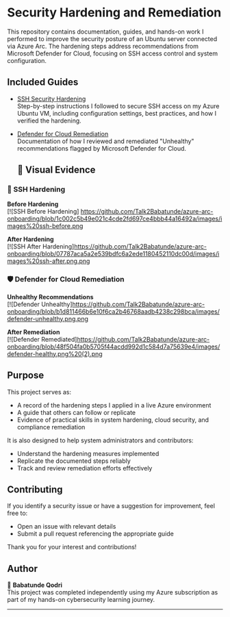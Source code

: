 # Security Hardening and Remediation

This repository contains documentation, guides, and hands-on work I performed to improve the security posture of an Ubuntu server connected via Azure Arc. The hardening steps address recommendations from Microsoft Defender for Cloud, focusing on SSH access control and system configuration.

## Included Guides

- [SSH Security Hardening](ssh-hardening.md)  
  Step-by-step instructions I followed to secure SSH access on my Azure Ubuntu VM, including configuration settings, best practices, and how I verified the hardening.

- [Defender for Cloud Remediation](defender-remediation.md)  
  Documentation of how I reviewed and remediated "Unhealthy" recommendations flagged by Microsoft Defender for Cloud.
  ## 📸 Visual Evidence

### 🔐 SSH Hardening

**Before Hardening**  
[![SSH Before Hardening] <https://github.com/Talk2Babatunde/azure-arc-onboarding/blob/1c002c5b49e021c4cde2fd697ce4bbb44a16492a/images/images%20ssh-before.png> 

**After Hardening**  
[![SSH After Hardening]<https://github.com/Talk2Babatunde/azure-arc-onboarding/blob/07787aca5a2e539bdfc6a2ede1180452110dc00d/images/images%20ssh-after.png.png>

### 🛡️ Defender for Cloud Remediation

**Unhealthy Recommendations**  
[![Defender Unhealthy]<https://github.com/Talk2Babatunde/azure-arc-onboarding/blob/b1d811466b6e10f6ca2b46768aadb4238c298bca/images/defender-unhealthy.png.png>

**After Remediation**  
[![Defender Remediated]<https://github.com/Talk2Babatunde/azure-arc-onboarding/blob/48f504fa0b5705f44acdd992d1c584d7a75639e4/images/defender-healthy.png%20(2).png>


## Purpose

This project serves as:

- A record of the hardening steps I applied in a live Azure environment  
- A guide that others can follow or replicate  
- Evidence of practical skills in system hardening, cloud security, and compliance remediation

It is also designed to help system administrators and contributors:

- Understand the hardening measures implemented  
- Replicate the documented steps reliably  
- Track and review remediation efforts effectively

## Contributing

If you identify a security issue or have a suggestion for improvement, feel free to:

- Open an issue with relevant details  
- Submit a pull request referencing the appropriate guide  

Thank you for your interest and contributions!

## Author

👤 **Babatunde Qodri**  
This project was completed independently using my Azure subscription as part of my hands-on cybersecurity learning journey.

---

